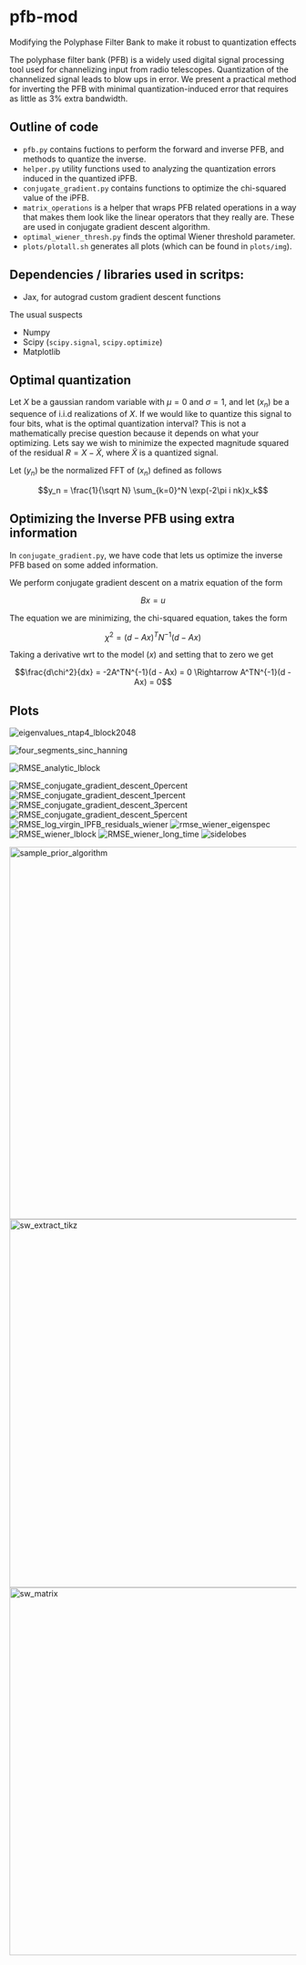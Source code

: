 # pfb-mod
Modifying the Polyphase Filter Bank to make it robust to quantization effects

The polyphase filter bank (PFB) is a widely used digital signal processing tool used for channelizing input from radio telescopes. Quantization of the channelized signal leads to blow ups in error. We present a practical method for inverting the PFB with minimal quantization-induced error that requires as little as 3\% extra bandwidth.

## Outline of code
- `pfb.py` contains fuctions to perform the forward and inverse PFB, and methods to quantize the inverse.
- `helper.py` utility functions used to analyzing the quantization errors induced in the quantized iPFB. 
- `conjugate_gradient.py` contains functions to optimize the chi-squared value of the iPFB. 
- `matrix_operations` is a helper that wraps PFB related operations in a way that makes them look like the linear operators that they really are. These are used in conjugate gradient descent algorithm. 
- `optimal_wiener_thresh.py` finds the optimal Wiener threshold parameter. 
- `plots/plotall.sh` generates all plots (which can be found in `plots/img`). 


## Dependencies / libraries used in scritps:
- Jax, for autograd custom gradient descent functions

The usual suspects
- Numpy
- Scipy (``scipy.signal``, ``scipy.optimize``)
- Matplotlib

## Optimal quantization

Let $X$ be a gaussian random variable with $\mu=0$ and $\sigma=1$, and let $(x_n)$ be a sequence of i.i.d realizations of $X$. If we would like to quantize this signal to four bits, what is the optimal quantization interval? This is not a mathematically precise question because it depends on what your optimizing. Lets say we wish to minimize the expected magnitude squared of the residual $R=X-\tilde X$, where $\tilde X$ is a quantized signal. 


Let $(y_n)$ be the normalized FFT of $(x_n)$ defined as follows

$$y_n = \frac{1}{\sqrt N} \sum_{k=0}^N \exp(-2\pi i nk)x_k$$


## Optimizing the Inverse PFB using extra information

In `conjugate_gradient.py`, we have code that lets us optimize the inverse PFB based on some added information. 

We perform conjugate gradient descent on a matrix equation of the form

$$B x = u$$

The equation we are minimizing, the chi-squared equation, takes the form

$$\chi^2 = (d - Ax)^T N^{-1} (d - Ax)$$

Taking a derivative wrt to the model ($x$) and setting that to zero we get

$$\frac{d\chi^2}{dx} = -2A^TN^{-1}(d - Ax) = 0 \Rightarrow A^TN^{-1}(d - Ax) = 0$$



## Plots


![eigenvalues_ntap4_lblock2048](https://user-images.githubusercontent.com/21654151/203455742-f0ebf621-e0f9-4e48-9a3a-dccbf97674ef.png)

![four_segments_sinc_hanning](https://user-images.githubusercontent.com/21654151/203455746-38a2cdd6-92e9-438d-876d-f678bebd0301.png)

![RMSE_analytic_lblock](https://user-images.githubusercontent.com/21654151/203455753-d2261038-492c-466b-ae5e-bc61d6599e82.png)

![RMSE_conjugate_gradient_descent_0percent](https://user-images.githubusercontent.com/21654151/203455757-4ae08669-8cd8-4331-b5a1-93c7aed17e1e.png)
![RMSE_conjugate_gradient_descent_1percent](https://user-images.githubusercontent.com/21654151/203455761-929a4faa-30aa-46a7-b1ab-7973143dc5f7.png)
![RMSE_conjugate_gradient_descent_3percent](https://user-images.githubusercontent.com/21654151/203455767-0c14d5c7-9b33-4d44-9378-dd1d76bb6c65.png)
![RMSE_conjugate_gradient_descent_5percent](https://user-images.githubusercontent.com/21654151/203455770-11e6bcf7-00df-4c0a-8746-0c0337bcfd64.png)
![RMSE_log_virgin_IPFB_residuals_wiener](https://user-images.githubusercontent.com/21654151/203455777-7c5887ed-ad4c-44ef-b775-4837420ff431.png)
![rmse_wiener_eigenspec](https://user-images.githubusercontent.com/21654151/203455779-4333e544-23e0-44f4-8efd-46122d236c99.png)
![RMSE_wiener_lblock](https://user-images.githubusercontent.com/21654151/203455781-8267bab8-b29f-4ec7-a033-51fead169d24.png)
![RMSE_wiener_long_time](https://user-images.githubusercontent.com/21654151/203455783-0cbf4100-1c35-4e64-81c7-d43ec8c1025d.png)
![sidelobes](https://user-images.githubusercontent.com/21654151/203455787-b27daaf6-217b-424e-be5b-8bc56508d2ab.png)

<img width="653" alt="sample_prior_algorithm" src="https://user-images.githubusercontent.com/21654151/203611692-27ba0b03-9379-4e8c-9bf7-3ca640202aaa.png">
<img width="646" alt="sw_extract_tikz" src="https://user-images.githubusercontent.com/21654151/203611694-7e219311-2943-434a-a76a-f502305af928.png">
<img width="645" alt="sw_matrix" src="https://user-images.githubusercontent.com/21654151/203611696-601cb03a-4f24-45fa-835f-aa4a97f65d08.png">


